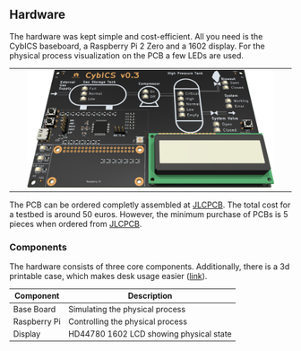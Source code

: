 ## Hardware  <a id="hardware"></a>
The hardware was kept simple and cost-efficient.
All you need is the CybICS baseboard, a Raspberry Pi 2 Zero and a 1602 display.
For the physical process visualization on the PCB a few LEDs are used.

<table align="center"><tr><td align="center" width="9999">
<img src="pcb/pcb/CybICS_top.png" width=90%></img>
</td></tr></table>

The PCB can be ordered completly assembled at [JLCPCB](https://jlcpcb.com/).
The total cost for a testbed is around 50 euros.
However, the minimum purchase of PCBs is 5 pieces when ordered from [JLCPCB](https://jlcpcb.com/).

### Components
The hardware consists of three core components.
Additionally, there is a 3d printable case,
which makes desk usage easier ([link](case/README.md)).

| Component        | Description                             |
| ---------------- | --------------------------------------- |
| Base Board       | Simulating the physical process         |
| Raspberry Pi     | Controlling the physical process        |
| Display          | HD44780 1602 LCD showing physical state |

